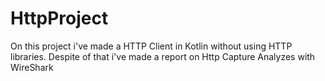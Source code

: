 # HttpProject
On this project i've made a HTTP Client in Kotlin without using HTTP libraries. Despite of that i've made a report on Http Capture Analyzes with WireShark
